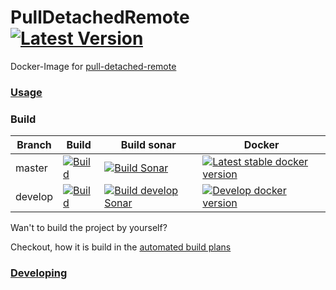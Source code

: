 # PullDetachedRemote  [![Latest Version](https://img.shields.io/github/v/release/litetex/PullDetachedRemote)](https://github.com/litetex/PullDetachedRemote/releases)

Docker-Image for [pull-detached-remote](https://github.com/litetex/pull-detached-remote)

### [Usage](docs/Usage.md)

### Build
| Branch | Build | Build sonar | Docker |
| --- | --- | --- | --- |
| master | [![Build](https://img.shields.io/github/workflow/status/litetex/PullDetachedRemote/Master%20CI)](https://github.com/litetex/PullDetachedRemote/actions?query=workflow%3A%22Master+CI%22) | [![Build Sonar](https://dev.azure.com/litetex/PullDetachedRemote/_apis/build/status/master?label=sonar)](https://dev.azure.com/litetex/PullDetachedRemote/_build/latest?definitionId=8) | [![Latest stable docker version](https://img.shields.io/badge/docker-latest-%232684ff)](https://hub.docker.com/r/litetex/pulldetachedremote/tags?name=latest) |
| develop | [![Build](https://img.shields.io/github/workflow/status/litetex/PullDetachedRemote/Check%20Build/develop)](https://github.com/litetex/PullDetachedRemote/actions?query=workflow%3A%22Check+Build%22+branch%3Adevelop) | [![Build develop Sonar](https://dev.azure.com/litetex/PullDetachedRemote/_apis/build/status/develop?label=sonar)](https://dev.azure.com/litetex/PullDetachedRemote/_build/latest?definitionId=7) | [![Develop docker version](https://img.shields.io/badge/docker-develop-%232684ff)](https://hub.docker.com/r/litetex/pulldetachedremote/tags?name=develop&page=1) |

Wan't to build the project by yourself?

Checkout, how it is build in the [automated build plans](.github/workflows/)

### [Developing](docs/Developing.md)
